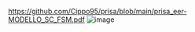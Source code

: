 https://github.com/Cippo95/prisa/blob/main/prisa_eer-MODELLO_SC_FSM.pdf
![image](/img/secondadoc/prisa_eer-MODELLO_SC_FSM.png)